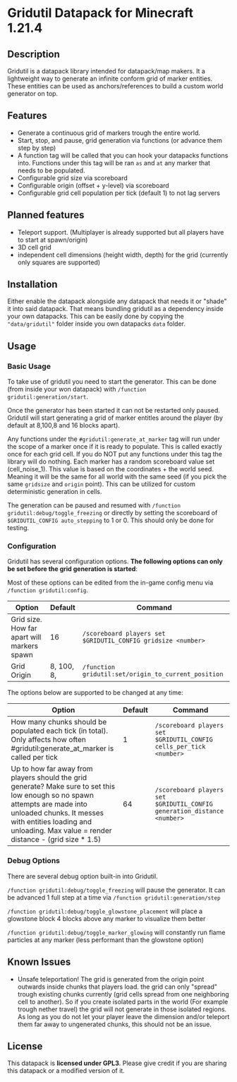 # Gridutil Datapack for Minecraft 1.21.4

## Description

Gridutil is a datapack library intended for datapack/map makers. It a lightweight way to generate an infinite conform grid of marker entities. These entities can be used as anchors/references to build a custom world generator on top.

## Features

- Generate a continuous grid of markers trough the entire world.
- Start, stop, and pause, grid generation via functions (or advance them step by step)
- A function tag will be called that you can hook your datapacks functions into. Functions under this tag will be ran `as` and `at` any marker that needs to be populated.
- Configurable grid size via scoreboard
- Configurable origin (offset + y-level) via scoreboard
- Configurable grid cell population per tick (default 1) to not lag servers

## Planned features

- Teleport support. (Multiplayer is already supported but all players have to start at spawn/origin)
- 3D cell grid
- independent cell dimensions (height width, depth) for the grid (currently only squares are supported)

## Installation

Either enable the datapack alongside any datapack that needs it or "shade" it into said datapack. That means bundling gridutil as a dependency inside your own datapacks. This can be easily done by copying the `"data/gridutil"` folder inside you own datapacks `data` folder.

## Usage

### Basic Usage

To take use of gridutil you need to start the generator. This can be done (from inside your won datapack) with `/function gridutil:generation/start`.

Once the generator has been started it can not be restarted only paused.
Gridutil will start generating a grid of marker entitles around the player (by default at 8,100,8 and 16 blocks apart).

Any functions under the `#gridutil:generate_at_marker` tag will run under the scope of a marker once if it is ready to populate. This is called exactly once for each grid cell. If you do NOT put any functions under this tag the library will do nothing.
Each marker has a random scoreboard value set (cell_noise_1). This value is based on the coordinates + the world seed. Meaning it will be the same for all world with the same seed (if you pick the same `gridsize` and `origin` point). This can be utilized for custom deterministic generation in cells.

The generation can be paused and resumed with `/function gridutil:debug/toggle_freezing` or directly by setting the scoreboard of `$GRIDUTIL_CONFIG auto_stepping` to 1 or 0.
This should only be done for testing.

### Configuration

Gridutil has several configuration options. **The following options can only be set before the grid generation is started**:

Most of these options can be edited from the in-game config menu via `/function gridutil:config`.

| Option                                      | Default    | Command                                                      |
|---------------------------------------------|------------|--------------------------------------------------------------|
| Grid size. How far apart will markers spawn | 16         | `/scoreboard players set $GRIDUTIL_CONFIG gridsize <number>` |
| Grid Origin                                 | 8, 100, 8, | `/function gridutil:set/origin_to_current_position`          |

The options below are supported to be changed at any time:

| Option                                                                                                                                                                                                                                         | Default    | Command                                                                 |
|------------------------------------------------------------------------------------------------------------------------------------------------------------------------------------------------------------------------------------------------|------------|-------------------------------------------------------------------------|
| How many chunks should be populated each tick (in total). Only affects how often #gridutil:generate_at_marker is called per tick                                                                                                               | 1          | `/scoreboard players set $GRIDUTIL_CONFIG cells_per_tick <number>`      |
| Up to how far away from players should the grid generate? Make sure to set this low enough so no spawn attempts are made into unloaded chunks. It messes with entities loading and unloading. Max value = render distance - (grid size * 1.5)  | 64         | `/scoreboard players set $GRIDUTIL_CONFIG generation_distance <number>` |

### Debug Options

There are several debug option built-in into Gridutil.

`/function gridutil:debug/toggle_freezing` will pause the generator. It can be advanced 1 full step at a time via `/function gridutil:generation/step`

`/function gridutil:debug/toggle_glowstone_placement` will place a glowstone block 4 blocks above any marker to visualize them better

`/function gridutil:debug/toggle_marker_glowing` will constantly run flame particles at any marker (less performant than the glowstone option)

## Known Issues

- Unsafe teleportation! The grid is generated from the origin point outwards inside chunks that players load. the grid can only "spread" trough existing chunks currently (grid cells spread from one neighboring cell to another). So if you create isolated parts in the world (For example trough nether travel) the grid will not generate in those isolated regions. As long as you do not let your player leave the dimension and/or teleport them far away to ungenerated chunks, this should not be an issue.

## License

This datapack is **licensed under GPL3**. Please give credit if you are sharing this datapack or a modified version of it.
